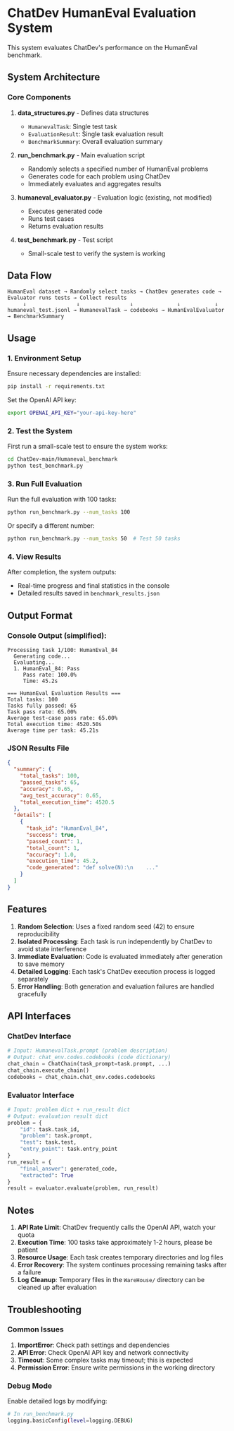 # ChatDev HumanEval Evaluation System

This system evaluates ChatDev's performance on the HumanEval benchmark.

## System Architecture

### Core Components

1. **data_structures.py** - Defines data structures
   - `HumanevalTask`: Single test task
   - `EvaluationResult`: Single task evaluation result
   - `BenchmarkSummary`: Overall evaluation summary

2. **run_benchmark.py** - Main evaluation script
   - Randomly selects a specified number of HumanEval problems
   - Generates code for each problem using ChatDev
   - Immediately evaluates and aggregates results

3. **humaneval_evaluator.py** - Evaluation logic (existing, not modified)
   - Executes generated code
   - Runs test cases
   - Returns evaluation results

4. **test_benchmark.py** - Test script
   - Small-scale test to verify the system is working

## Data Flow

```
HumanEval dataset → Randomly select tasks → ChatDev generates code → Evaluator runs tests → Collect results
     ↓                ↓                ↓              ↓           ↓
humaneval_test.jsonl → HumanevalTask → codebooks → HumanEvalEvaluator → BenchmarkSummary
```

## Usage

### 1. Environment Setup

Ensure necessary dependencies are installed:
```bash
pip install -r requirements.txt
```

Set the OpenAI API key:
```bash
export OPENAI_API_KEY="your-api-key-here"
```

### 2. Test the System

First run a small-scale test to ensure the system works:
```bash
cd ChatDev-main/Humaneval_benchmark
python test_benchmark.py
```

### 3. Run Full Evaluation

Run the full evaluation with 100 tasks:
```bash
python run_benchmark.py --num_tasks 100
```

Or specify a different number:
```bash
python run_benchmark.py --num_tasks 50  # Test 50 tasks
```

### 4. View Results

After completion, the system outputs:
- Real-time progress and final statistics in the console
- Detailed results saved in `benchmark_results.json`

## Output Format

### Console Output (simplified):

```
Processing task 1/100: HumanEval_84
  Generating code...
  Evaluating...
  1. HumanEval_84: Pass
     Pass rate: 100.0%
     Time: 45.2s

=== HumanEval Evaluation Results ===
Total tasks: 100
Tasks fully passed: 65
Task pass rate: 65.00%
Average test-case pass rate: 65.00%
Total execution time: 4520.50s
Average time per task: 45.21s
```

### JSON Results File

```json
{
  "summary": {
    "total_tasks": 100,
    "passed_tasks": 65,
    "accuracy": 0.65,
    "avg_test_accuracy": 0.65,
    "total_execution_time": 4520.5
  },
  "details": [
    {
      "task_id": "HumanEval_84",
      "success": true,
      "passed_count": 1,
      "total_count": 1,
      "accuracy": 1.0,
      "execution_time": 45.2,
      "code_generated": "def solve(N):\n    ..."
    }
  ]
}
```

## Features

1. **Random Selection**: Uses a fixed random seed (42) to ensure reproducibility
2. **Isolated Processing**: Each task is run independently by ChatDev to avoid state interference
3. **Immediate Evaluation**: Code is evaluated immediately after generation to save memory
4. **Detailed Logging**: Each task's ChatDev execution process is logged separately
5. **Error Handling**: Both generation and evaluation failures are handled gracefully

## API Interfaces

### ChatDev Interface

```python
# Input: HumanevalTask.prompt (problem description)
# Output: chat_env.codes.codebooks (code dictionary)
chat_chain = ChatChain(task_prompt=task.prompt, ...)
chat_chain.execute_chain()
codebooks = chat_chain.chat_env.codes.codebooks
```

### Evaluator Interface

```python
# Input: problem dict + run_result dict
# Output: evaluation result dict
problem = {
    "id": task.task_id,
    "problem": task.prompt,
    "test": task.test,
    "entry_point": task.entry_point
}
run_result = {
    "final_answer": generated_code,
    "extracted": True
}
result = evaluator.evaluate(problem, run_result)
```

## Notes

1. **API Rate Limit**: ChatDev frequently calls the OpenAI API, watch your quota
2. **Execution Time**: 100 tasks take approximately 1-2 hours, please be patient
3. **Resource Usage**: Each task creates temporary directories and log files
4. **Error Recovery**: The system continues processing remaining tasks after a failure
5. **Log Cleanup**: Temporary files in the `WareHouse/` directory can be cleaned up after evaluation

## Troubleshooting

### Common Issues

1. **ImportError**: Check path settings and dependencies
2. **API Error**: Check OpenAI API key and network connectivity
3. **Timeout**: Some complex tasks may timeout; this is expected
4. **Permission Error**: Ensure write permissions in the working directory

### Debug Mode

Enable detailed logs by modifying:
```bash
# In run_benchmark.py
logging.basicConfig(level=logging.DEBUG)
``` 